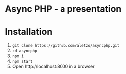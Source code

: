# Async PHP - a presentation

# Installation

1. `git clone https://github.com/aletzo/asyncphp.git`
2. `cd asyncphp`
3. `npm i`
4. `npm start`
5. Open http://localhost:8000 in a browser

